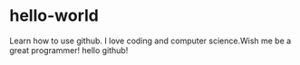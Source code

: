 # hello-world
Learn how to use github.
I love coding and computer science.Wish me be a great programmer!
hello github!

